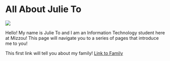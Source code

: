 # **All About Julie To**
![](https://github.com/julieto1/Midterm-Project-SP23/blob/73976171467dd197421a772636e0ef50f9b66d12/73E38F79-66B1-43DB-BA51-A17A1DE63060.jpg)

Hello! My name is Julie To and I am an Information Technology student here at Mizzou! This page will navigate you to a series of pages that introduce me to you!

This first link will tell you about my family!
[Link to Family](https://github.com/julieto1/Midterm-Project-SP23/blob/a6fe2344264244f006ae101d96d20ac9017fd622/Family.md)
